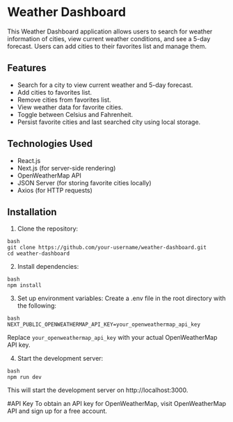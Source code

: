 # Weather Dashboard

This Weather Dashboard application allows users to search for weather information of cities, view current weather conditions, and see a 5-day forecast. Users can add cities to their favorites list and manage them.

## Features

- Search for a city to view current weather and 5-day forecast.
- Add cities to favorites list.
- Remove cities from favorites list.
- View weather data for favorite cities.
- Toggle between Celsius and Fahrenheit.
- Persist favorite cities and last searched city using local storage.

## Technologies Used

- React.js
- Next.js (for server-side rendering)
- OpenWeatherMap API
- JSON Server (for storing favorite cities locally)
- Axios (for HTTP requests)

## Installation

1. Clone the repository:

```
bash
git clone https://github.com/your-username/weather-dashboard.git
cd weather-dashboard
```

2. Install dependencies:

```
bash
npm install
```

3. Set up environment variables:
Create a .env file in the root directory with the following:

```
bash
NEXT_PUBLIC_OPENWEATHERMAP_API_KEY=your_openweathermap_api_key
```
Replace `your_openweathermap_api_key` with your actual OpenWeatherMap API key.

4. Start the development server:
```
bash
npm run dev
```

This will start the development server on http://localhost:3000.

#API Key
To obtain an API key for OpenWeatherMap, visit OpenWeatherMap API and sign up for a free account.

